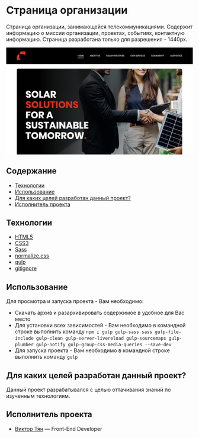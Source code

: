 # Страница организации

Страница организации, занимающейся телекоммуникациями. Содержит информацию о миссии организации, проектах, событиях, контактную информацию.
Страница разработана только для разрешения - 1440px.

![Company preview](https://github.com/vityan99/Telecommunication-company-page/blob/main/company-preview.png)

## Содержание

- [Технологии](#технологии)
- [Использование](#использование)
- [Для каких целей разработан данный проект?](#для-каких-целей-разработан-данный-проект)
- [Исполнитель проекта](#исполнитель-проекта)

## Технологии

- [HTML5](https://html.com/html5/)
- [CSS3](https://www.w3schools.com/W3CSS/)
- [Sass](https://sass-scss.ru/guide/)
- [normalize.css](https://necolas.github.io/normalize.css/)
- [gulp](https://gulpjs.com/)
- [gitignore](https://docs.gitignore.io/)

## Использование

Для просмотра и запуска проекта - Вам необходимо:

- Скачать архив и разархивировать содержимое в удобное для Вас место
- Для установки всех зависимостей - Вам необходимо в командной строке выполнить команду
  `npm i gulp gulp-sass sass gulp-file-include gulp-clean gulp-server-livereload gulp-sourcemaps gulp-plumber gulp-notify gulp-group-css-media-queries --save-dev`
- Для запуска проекта - Вам необходимо в командной строке выполнить команду `gulp`

## Для каких целей разработан данный проект?

Данный проект разрабатывался с целью оттачивания знаний по изученным технологиям.

## Исполнитель проекта

- [Виктор Тян](https://t.me/vityan00) — Front-End Developer
